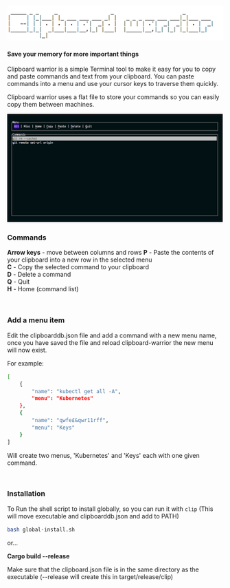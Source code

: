 
![Logo](./logo.png)
#### Save your memory for more important things

Clipboard warrior is a simple Terminal tool to make it easy for you to copy and paste commands and text from your clipboard. You can paste commands into a menu and use your cursor keys to traverse them quickly.

Clipboard warrior uses a flat file to store your commands so you can easily copy them between machines.
</br>

![Logo](./screenshot.png)
### Commands

**Arrow keys** - move between columns and rows 
**P** - Paste the contents of your clipboard into a new row in the selected menu   
**C** - Copy the selected command to your clipboard   
**D** - Delete a command   
**Q** - Quit   
**H** - Home (command list)   


</br>

### Add a menu item

Edit the clipboarddb.json file and add a command with a new menu name, once you have saved the file and reload clipboard-warrior the new menu will now exist.

For example:

```bash
[
    {
        "name": "kubectl get all -A",
        "menu": "Kubernetes"
    },
    {
        "name": "qwfe£&qwr11rff",
        "menu": "Keys"
    }
]
```
Will create two menus, 'Kubernetes' and 'Keys' each with one given command.

</br>

### Installation

To Run the shell script to install globally, so you can run it with  ```clip``` (This will move executable and clipboarddb.json and add to PATH)
```bash
bash global-install.sh
```

or...

**Cargo build --release**

Make sure that the clipboard.json file is in the same directory as the executable 
(--release will create this in target/release/clip)

